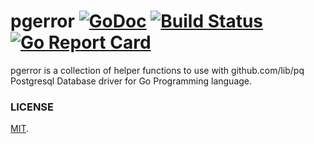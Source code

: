 # pgerror [![GoDoc](https://img.shields.io/badge/godoc-reference-blue.svg?style=flat-square)](https://godoc.org/github.com/omeid/pgerror)  [![Build Status](https://travis-ci.org/omeid/pgerror.svg?branch=master)](https://travis-ci.org/omeid/pgerror) [![Go Report Card](https://goreportcard.com/badge/github.com/omeid/pgerror)](https://goreportcard.com/report/github.com/omeid/pgerror)

pgerror is a collection of helper functions to use with github.com/lib/pq Postgresql Database driver for Go Programming language.

### LICENSE
  [MIT](LICENSE).
